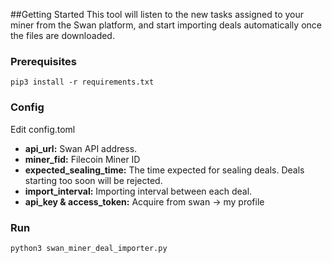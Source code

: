 ##Getting Started
This tool will listen to the new tasks assigned to your miner from the Swan platform, 
and start importing deals automatically once the files are downloaded.

### Prerequisites

    pip3 install -r requirements.txt 

### Config

Edit config.toml

- **api_url:** Swan API address.
- **miner_fid:** Filecoin Miner ID
- **expected_sealing_time:** The time expected for sealing deals. Deals starting too soon will be rejected.
- **import_interval:** Importing interval between each deal.
- **api_key & access_token:** Acquire from swan -> my profile

### Run

    python3 swan_miner_deal_importer.py